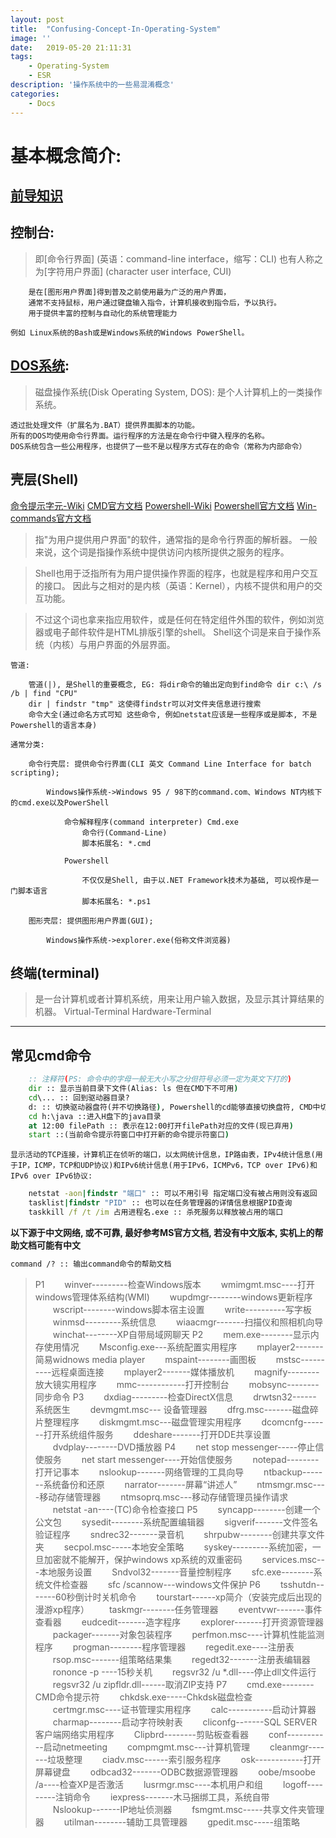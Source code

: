 ```yaml
---
layout: post
title:  "Confusing-Concept-In-Operating-System"
image: ''
date:   2019-05-20 21:11:31
tags:
    - Operating-System
    - ESR
description: '操作系统中的一些易混淆概念'
categories:
    - Docs
---
```



# 基本概念简介:
## [前导知识](https://sailhe.github.io/2019/05/19/Operating-System/)
## 控制台: 
>即[命令行界面] (英语：command-line interface，缩写：CLI)
 也有人称之为[字符用户界面] (character user interface, CUI)

        是在[图形用户界面]得到普及之前使用最为广泛的用户界面，
        通常不支持鼠标，用户通过键盘输入指令，计算机接收到指令后，予以执行。
        用于提供丰富的控制与自动化的系统管理能力

    例如 Linux系统的Bash或是Windows系统的Windows PowerShell。
	
## [DOS系统](https://zh.wikipedia.org/wiki/DOS): 
> 磁盘操作系统(Disk Operating System, DOS): 是个人计算机上的一类操作系统。
    
    透过批处理文件（扩展名为.BAT）提供界面脚本的功能。
    所有的DOS均使用命令行界面。运行程序的方法是在命令行中键入程序的名称。
    DOS系统包含一些公用程序，也提供了一些不是以程序方式存在的命令（常称为内部命令）

## 壳层(Shell)

[命令提示字元-Wiki](https://zh.wikipedia.org/wiki/命令提示字元)
[CMD官方文档](https://docs.microsoft.com/en-us/windows-server/administration/windows-commands/cmd)
[Powershell-Wiki](https://zh.wikipedia.org/wiki/Windows_PowerShell)
[Powershell官方文档](https://docs.microsoft.com/en-us/powershell/scripting/learn/understanding-important-powershell-concepts?view=powershell-6)
[Win-commands官方文档](https://docs.microsoft.com/en-us/windows-server/administration/windows-commands/windows-commands)


>指"为用户提供用户界面"的软件，通常指的是命令行界面的解析器。
    一般来说，这个词是指操作系统中提供访问内核所提供之服务的程序。
    
>Shell也用于泛指所有为用户提供操作界面的程序，也就是程序和用户交互的接口。
    因此与之相对的是内核（英语：Kernel），内核不提供和用户的交互功能。

>不过这个词也拿来指应用软件，或是任何在特定组件外围的软件，例如浏览器或电子邮件软件是HTML排版引擎的shell。
 Shell这个词是来自于操作系统（内核）与用户界面的外层界面。

    管道: 
	
		管道(|), 是Shell的重要概念, EG: 将dir命令的输出定向到find命令 dir c:\ /s /b | find "CPU"
		dir | findstr "tmp" 这使得findstr可以对文件夹信息进行搜索
		命令大全(通过命名方式可知 这些命令, 例如netstat应该是一些程序或是脚本, 不是Powershell的语言本身)

	通常分类:

		命令行壳层: 提供命令行界面(CLI 英文 Command Line Interface for batch scripting);
		
			Windows操作系统->Windows 95 / 98下的command.com、Windows NT内核下的cmd.exe以及PowerShell
			
				命令解释程序(command interpreter) Cmd.exe
                    命令行(Command-Line)
                    脚本拓展名: *.cmd
					
				Powershell
				
					不仅仅是Shell, 由于以.NET Framework技术为基础, 可以视作是一门脚本语言
					脚本拓展名: *.ps1
					
		图形壳层: 提供图形用户界面(GUI);
		
			Windows操作系统->explorer.exe(俗称文件浏览器)
			

## 终端(terminal)
> 是一台计算机或者计算机系统，用来让用户输入数据，及显示其计算结果的机器。
> Virtual-Terminal
> Hardware-Terminal

---

## 常见cmd命令
```cmd
	:: 注释符(PS: 命令中的字母一般无大小写之分但符号必须一定为英文下打的)
	dir :: 显示当前目录下文件(Alias: ls 但在CMD下不可用)
	cd\... :: 回到驱动器目录?
	d: :: 切换驱动器盘符(并不切换路径), Powershell的cd能够直接切换盘符, CMD中切换盘符和切换目录是两码事
	cd h:\java ::进入H盘下的java目录
	at 12:00 filePath :: 表示在12:00打开filePath对应的文件(现已弃用)
	start ::(当前命令提示符窗口中打开新的命令提示符窗口)
```
    显示活动的TCP连接，计算机正在侦听的端口，以太网统计信息，IP路由表，IPv4统计信息(用于IP，ICMP，TCP和UDP协议)和IPv6统计信息(用于IPv6，ICMPv6，TCP over IPv6)和IPv6 over IPv6协议:
```cmd
    netstat -aon|findstr "端口" :: 可以不用引号 指定端口没有被占用则没有返回
    tasklist|findstr "PID" :: 也可以在任务管理器的详情信息根据PID查询
    taskkill /f /t /im 占用进程名.exe :: 杀死服务以释放被占用的端口
```

**以下源于中文网络, 或不可靠, 最好参考MS官方文档, 若没有中文版本, 实机上的帮助文档可能有中文**
```cmd
command /? :: 输出command命令的帮助文档
```
> P1
　　winver---------检查Windows版本 
　　wmimgmt.msc----打开windows管理体系结构(WMI) 
　　wupdmgr--------windows更新程序 
　　wscript--------windows脚本宿主设置 
　　write----------写字板 
　　winmsd---------系统信息 
　　wiaacmgr-------扫描仪和照相机向导 
　　winchat--------XP自带局域网聊天
> P2
　　mem.exe--------显示内存使用情况 
　　Msconfig.exe---系统配置实用程序 
　　mplayer2-------简易widnows media player 
　　mspaint--------画图板 
　　mstsc----------远程桌面连接 
　　mplayer2-------媒体播放机 
　　magnify--------放大镜实用程序 
　　mmc------------打开控制台 
　　mobsync--------同步命令
> P3
　　dxdiag---------检查DirectX信息 
　　drwtsn32------ 系统医生 
　　devmgmt.msc--- 设备管理器 
　　dfrg.msc-------磁盘碎片整理程序 
　　diskmgmt.msc---磁盘管理实用程序 
　　dcomcnfg-------打开系统组件服务 
　　ddeshare-------打开DDE共享设置 
　　dvdplay--------DVD播放器
> P4
　　net stop messenger-----停止信使服务 
　　net start messenger----开始信使服务 
　　notepad--------打开记事本 
　　nslookup-------网络管理的工具向导 
　　ntbackup-------系统备份和还原 
　　narrator-------屏幕“讲述人” 
　　ntmsmgr.msc----移动存储管理器 
　　ntmsoprq.msc---移动存储管理员操作请求 
　　netstat -an----(TC)命令检查接口
> P5
　　syncapp--------创建一个公文包 
　　sysedit--------系统配置编辑器 
　　sigverif-------文件签名验证程序 
　　sndrec32-------录音机 
　　shrpubw--------创建共享文件夹 
　　secpol.msc-----本地安全策略 
　　syskey---------系统加密，一旦加密就不能解开，保护windows xp系统的双重密码 
　　services.msc---本地服务设置 
　　Sndvol32-------音量控制程序 
　　sfc.exe--------系统文件检查器 
　　sfc /scannow---windows文件保护
> P6
　　tsshutdn-------60秒倒计时关机命令 
　　tourstart------xp简介（安装完成后出现的漫游xp程序） 
　　taskmgr--------任务管理器 
　　eventvwr-------事件查看器 
　　eudcedit-------造字程序 
　　explorer-------打开资源管理器 
　　packager-------对象包装程序 
　　perfmon.msc----计算机性能监测程序 
　　progman--------程序管理器 
　　regedit.exe----注册表 
　　rsop.msc-------组策略结果集 
　　regedt32-------注册表编辑器 
　　rononce -p ----15秒关机 
　　regsvr32 /u *.dll----停止dll文件运行 
　　regsvr32 /u zipfldr.dll------取消ZIP支持
> P7
　　cmd.exe--------CMD命令提示符 
　　chkdsk.exe-----Chkdsk磁盘检查 
　　certmgr.msc----证书管理实用程序 
　　calc-----------启动计算器 
　　charmap--------启动字符映射表 
　　cliconfg-------SQL SERVER 客户端网络实用程序 
　　Clipbrd--------剪贴板查看器 
　　conf-----------启动netmeeting 
　　compmgmt.msc---计算机管理 
　　cleanmgr-------垃圾整理 
　　ciadv.msc------索引服务程序 
　　osk------------打开屏幕键盘 
　　odbcad32-------ODBC数据源管理器 
　　oobe/msoobe /a----检查XP是否激活 
　　lusrmgr.msc----本机用户和组 
　　logoff---------注销命令 
　　iexpress-------木马捆绑工具，系统自带 
　　Nslookup-------IP地址侦测器 
　　fsmgmt.msc-----共享文件夹管理器 
　　utilman--------辅助工具管理器 
　　gpedit.msc-----组策略
